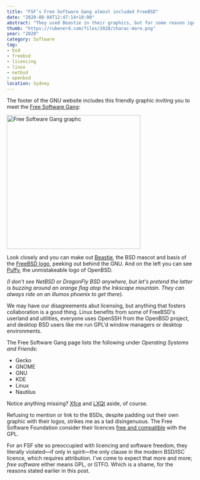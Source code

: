 ```yaml
---
title: "FSF’s Free Software Gang almost included FreeBSD"
date: "2020-08-04T12:47:14+10:00"
abstract: "They used Beastie in their graphics, but for some reason ignore linking to it. It seems disingenuous."
thumb: "https://rubenerd.com/files/2020/charac-more.png"
year: "2020"
category: Software
tag:
- bsd
- freebsd
- licencing
- linux
- netbsd
- openbsd
location: Sydney
---
```

The footer of the GNU website includes this friendly graphic inviting you to meet the [Free Software Gang](https://www.fsf.org/working-together/gang):

<p><img src="https://rubenerd.com/files/2020/charac-more.png" alt="Free Software Gang graphc" style="width:360px" /></p>

Look closely and you can make out [Beastie](http://www.mckusick.com/beastie/index.html), the BSD mascot and basis of the [FreeBSD logo](https://freebsdfoundation.org/about-us/about-the-foundation/project/), peeking out behind the GNU. And on the left you can see [Puffy](https://www.openbsd.org/art4.html), the unmistakeable logo of OpenBSD.

*(I don't see NetBSD or DragonFly BSD anywhere, but let's pretend the latter is buzzing around an orange flag atop the Inkscape mountain. They can always ride on an illumos phoenix to get there).*

We may have our disagreements abut licensing, but anything that fosters collaboration is a good thing. Linux benefits from some of FreeBSD's userland and utilities, everyone uses OpenSSH from the OpenBSD project, and desktop BSD users like me run GPL'd window managers or desktop environments.

The Free Software Gang page lists the following under *Operating Systems and Friends*:

* Gecko
* GNOME
* GNU
* KDE
* Linux
* Nautilus

Notice anything missing? [Xfce](https://xfce.org/) and [LXQt](https://lxqt.github.io/) aside, of course.

Refusing to mention or link to the BSDs, despite padding out their own graphic with their logos, strikes me as a tad disingenuous. The Free Software Foundation consider their licences [free and compatible](https://www.gnu.org/licenses/license-list.html#FreeBSD) with the GPL.

For an FSF site so preoccupied with licencing and software freedom, they literally violated&mdash;if only in spirit&mdash;the only clause in the modern BSD/ISC licence, which requires attribution. I've come to expect that more and more; *free software* either means GPL, or GTFO. Which is a shame, for the reasons stated earlier in this post. 

